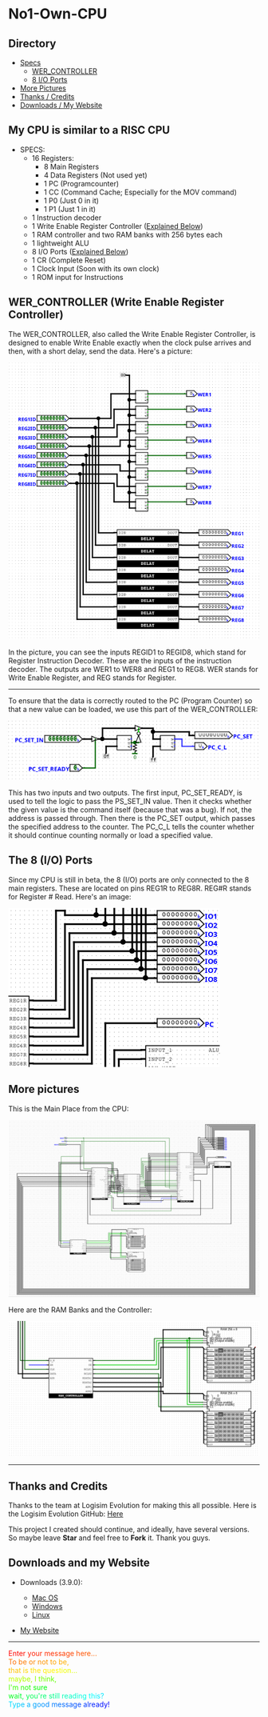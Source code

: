 # No1-Own-CPU

## Directory
- [Specs](#my-cpu-is-similar-to-a-risc-cpu)
  - [WER_CONTROLLER](#wer_controller-write-enable-register-controller)
  - [8 I/O Ports](#the-8-io-ports)
- [More Pictures](#more-pictures)
- [Thanks / Credits](#thanks-and-credits)
- [Downloads / My Website](#downloads-and-my-website)

## My CPU is similar to a RISC CPU
- SPECS:
  - 16 Registers:
    - 8 Main Registers
    - 4 Data Registers (Not used yet)
    - 1 PC (Programcounter)
    - 1 CC (Command Cache; Especially for the MOV command)
    - 1 P0 (Just 0 in it)
    - 1 P1 (Just 1 in it)
  - 1 Instruction decoder
  - 1 Write Enable Register Controller ([Explained Below](#wer_controller-write-enable-register-controller))
  - 1 RAM controller and two RAM banks with 256 bytes each
  - 1 lightweight ALU
  - 8 I/O Ports ([Explained Below](#the-8-io-ports))
  - 1 CR (Complete Reset)
  - 1 Clock Input (Soon with its own clock)
  - 1 ROM input for Instructions

## WER_CONTROLLER (Write Enable Register Controller)
  The WER_CONTROLLER, also called the Write Enable Register Controller, 
  is designed to enable Write Enable exactly when the clock pulse arrives and then, 
  with a short delay, send the data. 
  Here's a picture:

  ![WER_CONTROLLER1](images/pic1.png)

  In the picture, you can see the inputs REGID1 to REGID8, 
  which stand for Register Instruction Decoder. 
  These are the inputs of the instruction decoder. 
  The outputs are WER1 to WER8 and REG1 to REG8. 
  WER stands for Write Enable Register, and REG stands for Register.

  ---

  To ensure that the data is correctly routed to the PC (Program Counter) 
  so that a new value can be loaded, we use this part of the WER_CONTROLLER:

  ![WER_CONTROLLER2](images/pic2.png)

  This has two inputs and two outputs. The first input, PC_SET_READY, is used to tell the logic to pass the PS_SET_IN value.
  Then it checks whether the given value is the command itself (because that was a bug). 
  If not, the address is passed through. Then there is the PC_SET output, which passes the specified address to the counter. 
  The PC_C_L tells the counter whether it should continue counting normally or load a specified value.

## The 8 (I/O) Ports
  Since my CPU is still in beta, the 8 (I/O) ports are only connected to the 8 main registers. 
  These are located on pins REG1R to REG8R. REG#R stands for Register # Read.
  Here's an image:

  ![REG#R_Ports](images/pic3.png)

## More pictures
  This is the Main Place from the CPU:

  ![CPU_MAIN](images/pic4.png)

  Here are the RAM Banks and the Controller:

  ![RAM](images/pic5.png)

---

## Thanks and Credits

  Thanks to the team at Logisim Evolution for making this all possible. 
  Here is the Logisim Evolution GitHub: [Here](https://github.com/logisim-evolution/logisim-evolution)

  This project I created should continue, and ideally, have several versions. 
  So maybe leave **Star** and feel free to **Fork** it. Thank you guys.

## Downloads and my Website

  - Downloads (3.9.0):
      - [Mac OS](https://github.com/logisim-evolution/logisim-evolution/releases/download/v3.9.0/logisim-evolution-3.9.0-x86_64.dmg)
      - [Windows](https://github.com/logisim-evolution/logisim-evolution/releases/download/v3.9.0/logisim-evolution-3.9.0-x86_64.msi)
      - [Linux](https://github.com/logisim-evolution/logisim-evolution/releases/download/v3.9.0/logisim-evolution_3.9.0_amd64.deb)
   
  - [My Website](https://noah-2012.github.io/pp/)

---

<div><span style="color: #ff0000">E</span><span style="color: #ff0400">n</span><span style="color: #ff0800">t</span><span style="color: #ff0c00">e</span><span style="color: #ff1000">r</span><span style="color: #ff1400"> </span><span style="color: #ff1900">y</span><span style="color: #ff1d00">o</span><span style="color: #ff2100">u</span><span style="color: #ff2500">r</span><span style="color: #ff2900"> </span><span style="color: #ff2d00">m</span><span style="color: #ff3100">e</span><span style="color: #ff3500">s</span><span style="color: #ff3900">s</span><span style="color: #ff3d00">a</span><span style="color: #ff4200">g</span><span style="color: #ff4600">e</span><span style="color: #ff4a00"> </span><span style="color: #ff4e00">h</span><span style="color: #ff5200">e</span><span style="color: #ff5600">r</span><span style="color: #ff5a00">e</span><span style="color: #ff5e00">.</span><span style="color: #ff6200">.</span><span style="color: #ff6600">.</span></div><div><span style="color: #ff6b00">T</span><span style="color: #ff6f00">o</span><span style="color: #ff7300"> </span><span style="color: #ff7700">b</span><span style="color: #ff7b00">e</span><span style="color: #ff7f00"> </span><span style="color: #ff8300">o</span><span style="color: #ff8700">r</span><span style="color: #ff8b00"> </span><span style="color: #ff9000">n</span><span style="color: #ff9400">o</span><span style="color: #ff9800">t</span><span style="color: #ff9c00"> </span><span style="color: #ffa000">t</span><span style="color: #ffa400">o</span><span style="color: #ffa800"> </span><span style="color: #ffac00">b</span><span style="color: #ffb100">e</span><span style="color: #ffb500">,</span><span style="color: #ffb900"> </span></div><div><span style="color: #ffbd00">t</span><span style="color: #ffc100">h</span><span style="color: #ffc500">a</span><span style="color: #ffc900">t</span><span style="color: #ffcd00"> </span><span style="color: #ffd200">i</span><span style="color: #ffd600">s</span><span style="color: #ffda00"> </span><span style="color: #ffde00">t</span><span style="color: #ffe200">h</span><span style="color: #ffe600">e</span><span style="color: #ffea00"> </span><span style="color: #ffee00">q</span><span style="color: #fff300">u</span><span style="color: #fff700">e</span><span style="color: #fffb00">s</span><span style="color: #ffff00">t</span><span style="color: #f7ff00">i</span><span style="color: #efff00">o</span><span style="color: #e7ff00">n</span><span style="color: #dfff00">.</span><span style="color: #d7ff00">.</span><span style="color: #cfff00">.</span></div><div><span style="color: #c7ff00">m</span><span style="color: #bfff00">a</span><span style="color: #b7ff00">y</span><span style="color: #afff00">b</span><span style="color: #a7ff00">e</span><span style="color: #9fff00">,</span><span style="color: #97ff00"> </span><span style="color: #8fff00">I</span><span style="color: #87ff00"> </span><span style="color: #80ff00">t</span><span style="color: #78ff00">h</span><span style="color: #70ff00">i</span><span style="color: #68ff00">n</span><span style="color: #60ff00">k</span><span style="color: #58ff00">,</span><span style="color: #50ff00"> </span></div><div><span style="color: #48ff00">I</span><span style="color: #40ff00">'</span><span style="color: #38ff00">m</span><span style="color: #30ff00"> </span><span style="color: #28ff00">n</span><span style="color: #20ff00">o</span><span style="color: #18ff00">t</span><span style="color: #10ff00"> </span><span style="color: #08ff00">s</span><span style="color: #00ff00">u</span><span style="color: #00ff08">r</span><span style="color: #00ff10">e</span></div><div><span style="color: #00ff19">w</span><span style="color: #00ff21">a</span><span style="color: #00ff29">i</span><span style="color: #00ff31">t</span><span style="color: #00ff3a">,</span><span style="color: #00ff42"> </span><span style="color: #00ff4a">y</span><span style="color: #00ff52">o</span><span style="color: #00ff5a">u</span><span style="color: #00ff63">'</span><span style="color: #00ff6b">r</span><span style="color: #00ff73">e</span><span style="color: #00ff7b"> </span><span style="color: #00ff84">s</span><span style="color: #00ff8c">t</span><span style="color: #00ff94">i</span><span style="color: #00ff9c">l</span><span style="color: #00ffa5">l</span><span style="color: #00ffad"> </span><span style="color: #00ffb5">r</span><span style="color: #00ffbd">e</span><span style="color: #00ffc5">a</span><span style="color: #00ffce">d</span><span style="color: #00ffd6">i</span><span style="color: #00ffde">n</span><span style="color: #00ffe6">g</span><span style="color: #00ffef"> </span><span style="color: #00fff7">t</span><span style="color: #00ffff">h</span><span style="color: #00f7ff">i</span><span style="color: #00efff">s</span><span style="color: #00e6ff">?</span></div><div><span style="color: #00deff">T</span><span style="color: #00d6ff">y</span><span style="color: #00ceff">p</span><span style="color: #00c5ff">e</span><span style="color: #00bdff"> </span><span style="color: #00b5ff">a</span><span style="color: #00adff"> </span><span style="color: #00a5ff">g</span><span style="color: #009cff">o</span><span style="color: #0094ff">o</span><span style="color: #008cff">d</span><span style="color: #0084ff"> </span><span style="color: #007bff">m</span><span style="color: #0073ff">e</span><span style="color: #006bff">s</span><span style="color: #0063ff">s</span><span style="color: #005aff">a</span><span style="color: #0052ff">g</span><span style="color: #004aff">e</span><span style="color: #0042ff"> </span><span style="color: #003aff">a</span><span style="color: #0031ff">l</span><span style="color: #0029ff">r</span><span style="color: #0021ff">e</span><span style="color: #0019ff">a</span><span style="color: #0010ff">d</span><span style="color: #0008ff">y</span><span style="color: #0000ff">!</span></div>

